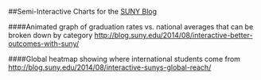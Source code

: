 ##Semi-Interactive Charts for the [SUNY Blog](http://blog.suny.edu)

####Animated graph of graduation rates vs. national averages that can be broken down by category 
http://blog.suny.edu/2014/08/interactive-better-outcomes-with-suny/


####Global heatmap showing where international students come from
http://blog.suny.edu/2014/08/interactive-sunys-global-reach/
